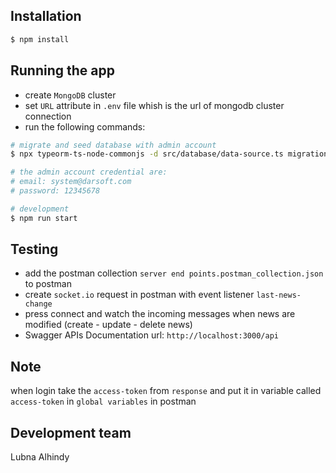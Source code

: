 ## Installation

```bash
$ npm install
```

## Running the app

- create `MongoDB` cluster
- set `URL` attribute in `.env` file whish is the url of mongodb cluster connection
- run the following commands:

```bash
# migrate and seed database with admin account
$ npx typeorm-ts-node-commonjs -d src/database/data-source.ts migration:run

# the admin account credential are:
# email: system@darsoft.com
# password: 12345678

# development
$ npm run start
```

## Testing

- add the postman collection `server end points.postman_collection.json` to postman
- create `socket.io` request in postman with event listener `last-news-change`
- press connect and watch the incoming messages when news are modified (create - update - delete news)
- Swagger APIs Documentation url: `http://localhost:3000/api`

## Note

when login take the `access-token` from `response` and put it in variable called `access-token` in `global variables` in postman

## Development team

Lubna Alhindy

